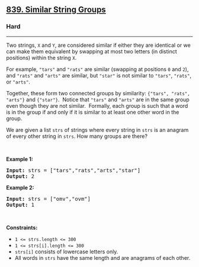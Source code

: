 <h2><a href="https://leetcode.com/problems/similar-string-groups/">839. Similar String Groups</a></h2><h3>Hard</h3><hr><div><p>Two strings, <code>X</code> and <code>Y</code>, are considered similar if either they are identical or we can make them equivalent by swapping at most two letters (in distinct positions) within the string <code>X</code>.</p>

<p>For example, <code>"tars"</code>&nbsp;and <code>"rats"</code>&nbsp;are similar (swapping at positions <code>0</code> and <code>2</code>), and <code>"rats"</code> and <code>"arts"</code> are similar, but <code>"star"</code> is not similar to <code>"tars"</code>, <code>"rats"</code>, or <code>"arts"</code>.</p>

<p>Together, these form two connected groups by similarity: <code>{"tars", "rats", "arts"}</code> and <code>{"star"}</code>.&nbsp; Notice that <code>"tars"</code> and <code>"arts"</code> are in the same group even though they are not similar.&nbsp; Formally, each group is such that a word is in the group if and only if it is similar to at least one other word in the group.</p>

<p>We are given a list <code>strs</code> of strings where every string in <code>strs</code> is an anagram of every other string in <code>strs</code>. How many groups are there?</p>

<p>&nbsp;</p>
<p><strong class="example">Example 1:</strong></p>

<pre><strong>Input:</strong> strs = ["tars","rats","arts","star"]
<strong>Output:</strong> 2
</pre>

<p><strong class="example">Example 2:</strong></p>

<pre><strong>Input:</strong> strs = ["omv","ovm"]
<strong>Output:</strong> 1
</pre>

<p>&nbsp;</p>
<p><strong>Constraints:</strong></p>

<ul>
	<li><code>1 &lt;= strs.length &lt;= 300</code></li>
	<li><code>1 &lt;= strs[i].length &lt;= 300</code></li>
	<li><code>strs[i]</code> consists of lowercase letters only.</li>
	<li>All words in <code>strs</code> have the same length and are anagrams of each other.</li>
</ul>
</div>